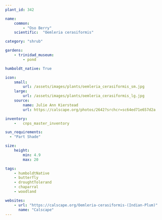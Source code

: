 ```yaml
---
plant_id: 342 

name: 
    common: 
        - "Oso Berry"    
    scientific:  "Oemleria cerasiformis"  

category: "shrub"

gardens: 
    - trinidad_museum:
        - pond

humboldt_native: True

icon: 
    small: 
        url: /assets/images/plants/oemleria_cerasiformis_sm.jpg
    large: 
        url: /assets/images/plants/oemleria_cerasiformis_lg.jpg
    source: 
        name: Julie Ann Kierstead
        url: https://calscape.org/photos/2642?srchcr=sc64ed71e657d2a 

inventory: 
    -   cnps_master_inventory

sun_requirements:
  - "Part Shade"

size:
    height: 
        min: 4.9 
        max: 20

tags: 
    - humboldtNative
    - butterfly
    - droughtTolerand
    - chaparral
    - woodland 

websites:
    - url: "https://calscape.org/Oemleria-cerasiformis-(Indian-Plum)"
      name: "Calscape"
---
```

